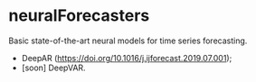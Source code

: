 # neuralForecasters
Basic state-of-the-art neural models for time series forecasting.

- DeepAR (https://doi.org/10.1016/j.ijforecast.2019.07.001);
- [soon] DeepVAR.

